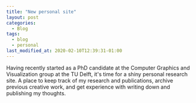 ```yaml
---
title: "New personal site"
layout: post
categories:
  - Blog
tags:
  - blog
  - personal
last_modified_at: 2020-02-10T12:39:31-01:00
---
```

Having recently started as a PhD candidate at the Computer Graphics and Visualization group at the TU Delft, it's time for a shiny personal research site. A place to keep track of my research and publications, archive previous creative work, and get experience with writing down and publishing my thoughts.